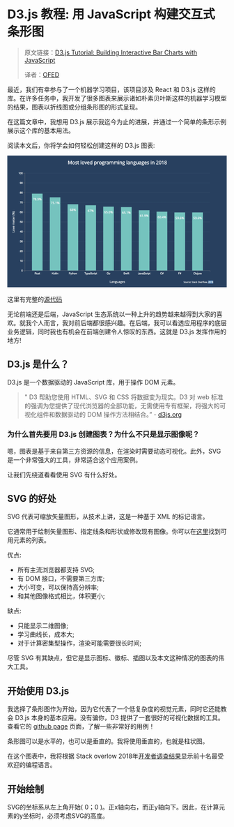 
# D3.js 教程: 用 JavaScript 构建交互式条形图

> 原文链接：[D3.js Tutorial: Building Interactive Bar Charts with JavaScript](https://blog.risingstack.com/d3-js-tutorial-bar-charts-with-javascript/)
>
> 译者：[OFED](https://github.com/OFED/translation/issues/6)

最近，我们有幸参与了一个机器学习项目，该项目涉及 React 和 D3.js 这样的库。在许多任务中，我开发了很多图表来展示诸如朴素贝叶斯这样的机器学习模型的结果，图表以折线图或分组条形图的形式呈现。

在这篇文章中，我想用 D3.js 展示我迄今为止的进展，并通过一个简单的条形示例展示这个库的基本用法。

阅读本文后，你将学会如何轻松创建这样的 D3.js 图表:

![bar chart](https://raw.githubusercontent.com/OFED/translation/master/d3-js-tutorial-bar-charts-with-javascript/img/d3-js-tutorial-bar-chart-made-with-javascript-small.gif)

这里有完整的[源代码]()

无论前端还是后端，JavaScript 生态系统以一种上升的趋势越来越得到大家的喜欢。就我个人而言，我对前后端都很感兴趣。在后端，我可以看透应用程序的底层业务逻辑，同时我也有机会在前端创建令人惊叹的东西。这就是 D3.js 发挥作用的地方!

## D3.js 是什么？

D3.js 是一个数据驱动的 JavaScript 库，用于操作 DOM 元素。

> " D3 帮助您使用 HTML、SVG 和 CSS 将数据变为现实。D3 对 web 标准的强调为您提供了现代浏览器的全部功能，无需使用专有框架，将强大的可视化组件和数据驱动的 DOM 操作方法相结合。” - [d3js.org](https://d3js.org/)

### 为什么首先要用 D3.js 创建图表？为什么不只是显示图像呢？

嗯，图表是基于来自第三方资源的信息，在渲染时需要动态可视化。此外，SVG 是一个非常强大的工具，非常适合这个应用案例。

让我们先绕道看看使用 SVG 有什么好处。

## SVG 的好处

SVG 代表可缩放矢量图形，从技术上讲，这是一种基于 XML 的标记语言。

它通常用于绘制矢量图形、指定线条和形状或修改现有图像。你可以在[这里](https://developer.mozilla.org/en-US/docs/Web/SVG/Element)找到可用元素的列表。

优点:

+ 所有主流浏览器都支持 SVG;
+ 有 DOM 接口，不需要第三方库;
+ 大小可变，可以保持高分辨率;
+ 和其他图像格式相比，体积更小;

缺点:

+ 只能显示二维图像;
+ 学习曲线长，成本大;
+ 对于计算密集型操作，渲染可能需要很长时间;

尽管 SVG 有其缺点，但它是显示图标、徽标、插图以及本文这种情况的图表的伟大工具。

## 开始使用 D3.js

我选择了条形图作为开始，因为它代表了一个低复杂度的视觉元素，同时它还能教会 D3.js 本身的基本应用。没有骗你，D3 提供了一套很好的可视化数据的工具。查看它的 [github page](https://github.com/d3/d3/wiki/Gallery) 页面，了解一些非常好的用例！

条形图可以是水平的，也可以是垂直的。我将使用垂直的，也就是柱状图。

在这个图表中，我将根据 Stack overlow 2018年[开发者调查结果](https://insights.stackoverflow.com/survey/2018/#technology-most-loved-dreaded-and-wanted-languages)显示前十名最受欢迎的编程语言。

## 开始绘制

SVG的坐标系从左上角开始( 0；0 )。正x轴向右，而正y轴向下。因此，在计算元素的y坐标时，必须考虑SVG的高度。